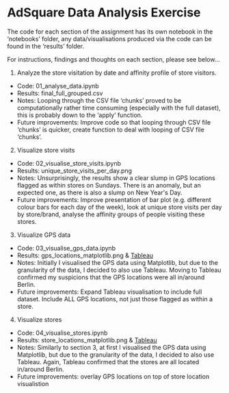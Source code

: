# AdSquare Data Analysis Exercise

The code for each section of the assignment has its own notebook in the ‘notebooks’ folder, any data/visualisations produced via the code can be found in the ‘results’ folder. 

For instructions, findings and thoughts on each section, please see below…

1) Analyze the store visitation by date and affinity profile of store visitors.
- Code: 01_analyse_data.ipynb
- Results: final_full_grouped.csv
- Notes: Looping through the CSV file ‘chunks’ proved to be computationally rather time consuming (especially with the full dataset), this is probably down to the ‘apply’ function.
- Future improvements: Improve code so that looping through CSV file ‘chunks’ is quicker, create function to deal with looping of CSV file ‘chunks’.

2) Visualize store visits
- Code: 02_visualise_store_visits.ipynb
- Results: unique_store_visits_per_day.png
- Notes: Unsurprisingly, the results show a clear slump in GPS locations flagged as within stores on Sundays. There is an anomaly, but an expected one, as there is also a slump on New Year's Day.
- Future improvements: Improve presentation of bar plot (e.g. different colour bars for each day of the week), look at unique store visits per day by store/brand, analyse the affinity groups of people visiting these stores.

3) Visualize GPS data
- Code: 03_visualise_gps_data.ipynb
- Results: gps_locations_matplotlib.png  & [Tableau]( https://public.tableau.com/profile/paul.musco#!/vizhome/adsquare_sample_gps_flags/AdSquareassignment-GPSLocations)
- Notes: Initially I visualised the GPS data using Matplotlib, but due to the granularity of the data, I decided to also use Tableau. Moving to Tableau confirmed my suspicions that the GPS locations were all in/around Berlin.
- Future improvements: Expand Tableau visualisation to include full dataset. Include ALL GPS locations, not just those flagged as within a store. 

4) Visualize stores
- Code: 04_visualise_stores.ipynb
- Results: store_locations_matplotlib.png & [Tableau]( https://public.tableau.com/profile/paul.musco#!/vizhome/adsquare_store_locations/AdSquareassignment-StoreLocations) 
- Notes: Similarly to section 3, at first I visualised the GPS data using Matplotlib, but due to the granularity of the data, I decided to also use Tableau. Again, Tableau confirmed that the stores are all located in/around Berlin.
- Future improvements: overlay GPS locations on top of store location visualistion